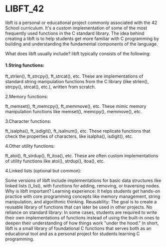 # LIBFT_42
libft is a personal or educational project commonly associated with the 42 School curriculum. It's a custom implementation of some of the most frequently used functions in the C standard library. The idea behind creating a libft is to help students get more familiar with C programming by building and understanding the fundamental components of the language.

What does libft usually include?
libft typically consists of the following:

<h4>1.String functions:</h4>

ft_strlen(), ft_strcpy(), ft_strcat(), etc.
These are implementations of standard string manipulation functions from the C library (like strlen(), strcpy(), strcat(), etc.), written from scratch.

2.Memory functions:

ft_memset(), ft_memcpy(), ft_memmove(), etc.
These mimic memory manipulation functions like memset(), memcpy(), memmove(), etc.

3.Character functions:

ft_isalpha(), ft_isdigit(), ft_isalnum(), etc.
These replicate functions that check the properties of characters, like isalpha(), isdigit(), etc.

4.Other utility functions:

ft_atoi(), ft_strdup(), ft_itoa(), etc.
These are often custom implementations of utility functions like atoi(), strdup(), itoa(), etc.

4.Linked lists (optional but common):

Some versions of libft include implementations for basic data structures like linked lists (t_list), with functions for adding, removing, or traversing nodes.
Why is libft important?
Learning experience: It helps students get hands-on practice with core programming concepts like memory management, string manipulation, and algorithmic thinking.
Reusability: The goal is to create a reusable library of functions that can later be used in other projects.
No reliance on standard library: In some cases, students are required to write their own implementations of functions instead of using the built-in ones to deepen their understanding of how things work "under the hood."
In short, libft is a small library of foundational C functions that serves both as an educational tool and as a personal project for students learning C programming.
